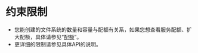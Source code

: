 # 约束限制<a name="sfs_02_0005"></a>

-   您能创建的文件系统的数量和容量与配额有关系，如果您想查看服务配额、扩大配额，具体请参见“[配额](https://support.huaweicloud.com/usermanual-sfs/sfs_01_0040.html)”。
-   更详细的限制请参见具体API的说明。

